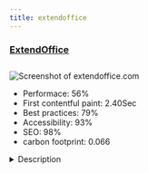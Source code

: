 ```yaml
---
title: extendoffice
---
```


<div style="height: 3rem">
  <a href="https://www.extendoffice.com"><h3>ExtendOffice</h3></a>
</div>
<img loading="lazy" src="/images/thumbs/extendoffice.com.jpg" alt="Screenshot of extendoffice.com" />
<ul>
  <li>Performace: 56%</li>
  <li>
    First contentful paint:
    2.40Sec
  </li>
  <li>Best practices: 79%</li>
  <li>Accessibility: 93%</li>
  <li>SEO: 98%</li>
  <li>carbon footprint: 0.066</li>
</ul>
<details>
  <summary>Description</summary>
  <p>Professional Office Add-ins Creator. We have Office Tab, Kutools for Excel, Kutools for Outlook and Kutools for Word.Professional Office Add-ins Creator</p>
</details>

